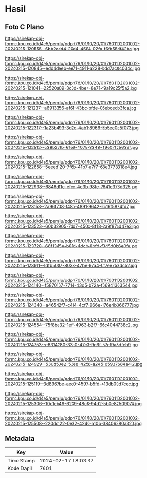 # Hasil

## Foto C Plano

https://sirekap-obj-formc.kpu.go.id/d4e5/pemilu/pdpr/76/01/10/20/01/7601102001002-20240215-120555--6bb2cdd4-20d4-4584-92fa-f6fb55df42bc.jpg

https://sirekap-obj-formc.kpu.go.id/d4e5/pemilu/pdpr/76/01/10/20/01/7601102001002-20240215-120845--edd4deeb-ee71-4911-a228-bdd7ac0c034d.jpg

https://sirekap-obj-formc.kpu.go.id/d4e5/pemilu/pdpr/76/01/10/20/01/7601102001002-20240215-121041--22520a09-3c3d-4be4-8e71-f9a19c25f5a2.jpg

https://sirekap-obj-formc.kpu.go.id/d4e5/pemilu/pdpr/76/01/10/20/01/7601102001002-20240215-121237--a6913356-af61-43bc-bfde-05ebcedb3fca.jpg

https://sirekap-obj-formc.kpu.go.id/d4e5/pemilu/pdpr/76/01/10/20/01/7601102001002-20240215-122317--1a23b493-3d2c-4ab1-8966-5b5ec0e5f073.jpg

https://sirekap-obj-formc.kpu.go.id/d4e5/pemilu/pdpr/76/01/10/20/01/7601102001002-20240215-122512--c38b2a1b-61e6-4075-8348-49e07f2563df.jpg

https://sirekap-obj-formc.kpu.go.id/d4e5/pemilu/pdpr/76/01/10/20/01/7601102001002-20240215-122658--5eeed120-7f6b-41b7-a7f7-68e3773318e4.jpg

https://sirekap-obj-formc.kpu.go.id/d4e5/pemilu/pdpr/76/01/10/20/01/7601102001002-20240215-122938--6846d11c-efcc-4c3b-98fe-7641e376d325.jpg

https://sirekap-obj-formc.kpu.go.id/d4e5/pemilu/pdpr/76/01/10/20/01/7601102001002-20240215-123153--2a96f708-f48b-4891-9642-6c16f5824fd7.jpg

https://sirekap-obj-formc.kpu.go.id/d4e5/pemilu/pdpr/76/01/10/20/01/7601102001002-20240215-123523--60b32905-7dd7-450c-8f18-2a9f87ad47e3.jpg

https://sirekap-obj-formc.kpu.go.id/d4e5/pemilu/pdpr/76/01/10/20/01/7601102001002-20240215-123728--66f1345e-b81d-4dcb-8bfd-f345d0b6e0fe.jpg

https://sirekap-obj-formc.kpu.go.id/d4e5/pemilu/pdpr/76/01/10/20/01/7601102001002-20240215-123911--1dfb5007-8033-47be-97a4-0f7ee758dc52.jpg

https://sirekap-obj-formc.kpu.go.id/d4e5/pemilu/pdpr/76/01/10/20/01/7601102001002-20240215-124140--f5870167-7714-43d5-b72a-f66941363544.jpg

https://sirekap-obj-formc.kpu.go.id/d4e5/pemilu/pdpr/76/01/10/20/01/7601102001002-20240215-124340--a46542f7-c414-4cf7-966e-176e4b366777.jpg

https://sirekap-obj-formc.kpu.go.id/d4e5/pemilu/pdpr/76/01/10/20/01/7601102001002-20240215-124554--75f8be32-1eff-4963-b2f7-66c4044738c2.jpg

https://sirekap-obj-formc.kpu.go.id/d4e5/pemilu/pdpr/76/01/10/20/01/7601102001002-20240215-124753--e6314280-33c0-47c3-9c6f-57ef9a8dfeb9.jpg

https://sirekap-obj-formc.kpu.go.id/d4e5/pemilu/pdpr/76/01/10/20/01/7601102001002-20240215-124929--530d50e2-53e8-4258-a245-65937684a412.jpg

https://sirekap-obj-formc.kpu.go.id/d4e5/pemilu/pdpr/76/01/10/20/01/7601102001002-20240215-125119--3d8967be-aec0-4597-b5fd-413db09d7cec.jpg

https://sirekap-obj-formc.kpu.go.id/d4e5/pemilu/pdpr/76/01/10/20/01/7601102001002-20240215-125306--10c1eb49-6239-48c8-94d2-5b0e82509074.jpg

https://sirekap-obj-formc.kpu.go.id/d4e5/pemilu/pdpr/76/01/10/20/01/7601102001002-20240215-125508--220dc122-0e82-4240-a10b-38406380a320.jpg


## Metadata

| Key        | Value               |
| ---------- | ------------------- |
| Time Stamp | 2024-02-17 18:03:37 |
| Kode Dapil | 7601                |



